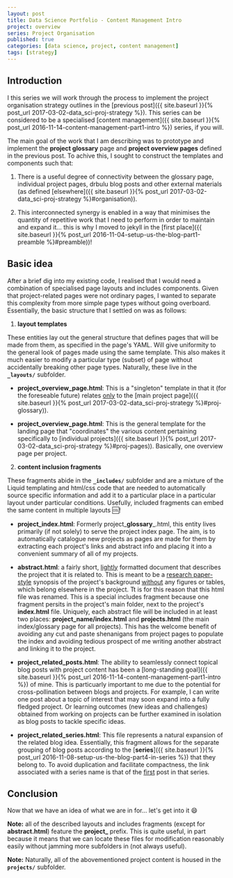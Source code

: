 ```yaml
---
layout: post
title: Data Science Portfolio - Content Management Intro
project: overview
series: Project Organisation
published: true
categories: [data science, project, content management]
tags: [strategy]
---
```


## Introduction

I this series we will work through the process to implement the project organisation strategy outlines in the [previous post]({{ site.baseurl }}{% post_url 2017-03-02-data_sci-proj-strategy %}). This series can be considered to be a specialised [content management]({{ site.baseurl }}{% post_url 2016-11-14-content-management-part1-intro %}) series, if you will.

The main goal of the work that I am describing was to prototype and implement the **project glossary** page and **project overview pages** defined in the previous post. To achive this, I sought to construct the templates and components such that:

1. There is a useful degree of connectivity between the glossary page, individual project pages, drbulu blog posts and other external materials (as defined [elsewhere]({{ site.baseurl }}{% post_url 2017-03-02-data_sci-proj-strategy %}#organisation)).

2. This interconnected synergy is enabled in a way that minimises the quantity of repetitive work that I need to perform in order to maintain and expand it... this is why I moved to jekyll in the [first place]({{ site.baseurl }}{% post_url 2016-11-04-setup-us-the-blog-part1-preamble %}#preamble))!

## Basic idea

After a brief dig into my existing code, I realised that I would need a combination of specialised page layouts and includes components. Given that project-related pages were not ordinary pages, I wanted to separate this complexity from more simple page types without going overboard. Essentially, the basic structure that I settled on was as follows:

1. <b id="proj-layouts">layout templates</b>

These entities lay out the general structure that defines pages that will be made from them, as specified in the page's YAML. Will give uniformity to the general look of pages made using the same template. This also makes it much easier to modify a particular type (subset) of page without accidentally breaking other page types. Naturally, these live in the **```_layouts/```** subfolder.

* **project_overview_page.html**: This is a "singleton" template in that it (for the foreseable future) relates <u>only</u> to the [main project page]({{ site.baseurl }}{% post_url 2017-03-02-data_sci-proj-strategy %}#proj-glossary)).

* **project_overview_page.html**: This is the general template for the landing page that "coordinates" the various content pertaining specifically to [individual projects]({{ site.baseurl }}{% post_url 2017-03-02-data_sci-proj-strategy %}#proj-pages)). Basically, one overview page per project.

2. <b id="proj-includes">content inclusion fragments</b>

These fragments abide in the **```_includes/```** subfolder and are a mixture of the Liquid templating and html/css code that are needed to automatically source specific information and add it to a particular place in a particular layout under particular conditions. Usefully, included fragments can embed the same content in multiple layouts :cool:!

* **project_index.html**: Formerly project_**glossary**_.html, this entity lives primarily (if not solely) to serve the project index page. The aim, is to automatically catalogue new projects as pages are made for them by extracting each project's links and abstract info and placing it into a convenient summary of all of my projects.

* **abstract.html**: a fairly short, <u>lightly</u> formatted document that describes the project that it is related to. This is meant to be a [research paper-style](http://onlinelibrary.wiley.com/doi/10.1111/pbi.12650/abstract) synopsis of the project's background <u>without</u> any figures or tables, which belong elsewhere in the project. Tt is for this reason that this html file was renamed. This is a special includes fragment because one fragment persits in the project's main folder, next to the project's **index.html** file. Uniquely, each abstract file will be included in at least two places: **project_name/index.html** and **projects.html** (the main index/glossary page for all projects). This has the welcome benefit of avoiding any cut and paste shenanigans from project pages to populate the index and avoiding tedious prospect of me writing another abstract and linking it to the project.

* **project_related_posts.html**: The ability to seamlessly connect topical blog posts with project content has been a [long-standing goal]({{ site.baseurl }}{% post_url 2016-11-14-content-management-part1-intro %}) of mine. This is particuarly important to me due to the potential for cross-pollination between blogs and projects. For example, I can write one post about a topic of interest that may soon expand into a fully fledged project. Or learning outcomes (new ideas and challenges) obtained from working on projects can be further examined in isolation as blog posts to tackle specific ideas.

* **project_related_series.html**: This file represents a natural expansion of the related blog idea. Essentially, this fragment allows for the separate grouping of blog posts according to the [**series**]({{ site.baseurl }}{% post_url 2016-11-08-setup-us-the-blog-part4-in-series %}) that they belong to. To avoid duplication and facilitate compactness, the link associated with a series name is that of the <u>first</u> post in that series.

## Conclusion

Now that we have an idea of what we are in for... let's get into it :smile:

**Note:** all of the described layouts and includes fragments (except for **abstract.html**) feature the **project_** prefix. This is quite useful, in part because it means that we can locate these files for modification reasonably easily without jamming more subfolders in (not always useful).

**Note:** Naturally, all of the abovementioned project content is housed in the **```projects/```** subfolder.